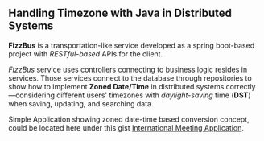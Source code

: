 ## Handling Timezone with Java in Distributed Systems
**FizzBus** is a transportation-like service developed as a spring boot-based project with _RESTful-based_ APIs for the client. 

_FizzBus_ service uses controllers connecting to business logic resides in services. 
Those services connect to the database through repositories to show how to implement **Zoned Date/Time** in distributed systems correctly—considering different users' timezones with _daylight-saving_ time (**DST**) when saving, updating, and searching data.

Simple Application showing zoned date-time based conversion concept, could be located here under this gist [International Meeting Application](https://gist.github.com/mohamed-taman/1cd8e8483c033eeaac536d91e15dcd81).